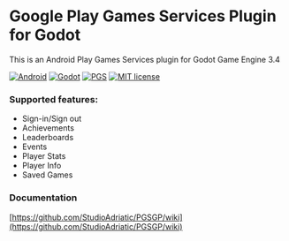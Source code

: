 # Google Play Games Services Plugin for Godot 
This is an Android Play Games Services plugin for Godot Game Engine 3.4

[![Android](https://img.shields.io/badge/Platform-Android-brightgreen.svg)](https://developer.android.com)
[![Godot](https://img.shields.io/badge/Godot%20Engine-3.4-blue.svg)](https://github.com/godotengine/godot/)
[![PGS](https://img.shields.io/badge/Play%20Games%20Services-21.0.0-green.svg)](https://developers.google.com/games/services/android/quickstart)
[![MIT license](https://img.shields.io/badge/License-MIT-yellowgreen.svg)](https://lbesson.mit-license.org/)

### Supported features:
- Sign-in/Sign out
- Achievements
- Leaderboards
- Events
- Player Stats
- Player Info
- Saved Games

### Documentation
[https://github.com/StudioAdriatic/PGSGP/wiki](https://github.com/StudioAdriatic/PGSGP/wiki)


